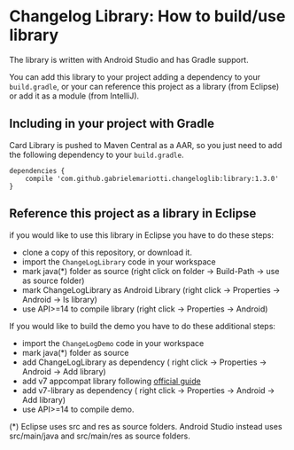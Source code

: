 # Changelog Library: How to build/use library

The library is written with Android Studio and has Gradle support.

You can add this library to your project adding a dependency to your `build.gradle`, or your can reference this project as a library (from Eclipse) or add it as a module (from IntelliJ).


## Including in your project with Gradle

Card Library is pushed to Maven Central as a AAR, so you just need to add the following dependency to your `build.gradle`.

    dependencies {
        compile 'com.github.gabrielemariotti.changeloglib:library:1.3.0'
    }


## Reference this project as a library in Eclipse

if you would like to use this library in Eclipse you have to do these steps:

- clone a copy of this repository, or download it.
- import the `ChangeLogLibrary` code in your workspace
- mark java(*) folder as source (right click on folder -> Build-Path -> use as source folder)
- mark ChangeLogLibrary as Android Library (right click -> Properties -> Android -> Is library)
- use API>=14 to compile library (right click -> Properties -> Android)


If you would like to build the demo you have to do these additional steps:

- import the `ChangeLogDemo` code in your workspace
- mark java(*) folder as source
- add ChangeLogLibrary as dependency ( right click -> Properties -> Android -> Add library)
- add v7 appcompat library following [official guide](http://developer.android.com/tools/support-library/setup.html#libs-with-res)
- add v7-library as dependency ( right click -> Properties -> Android -> Add library)
- use API>=14 to compile demo.


(*) Eclipse uses src and res as source folders.
Android Studio instead uses src/main/java and src/main/res as source folders.

